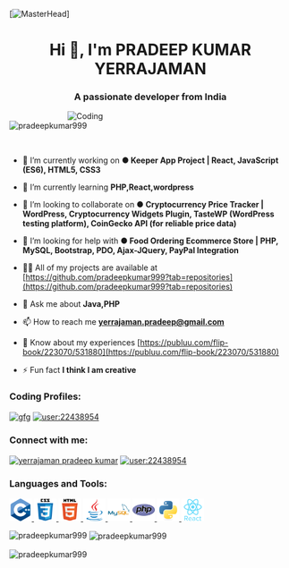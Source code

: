 [![MasterHead](https://mir-s3-cdn-cf.behance.net/project_modules/max_1200/79731568097599.5b50bca477735.jpg)]
<h1 align="center">Hi 👋, I'm PRADEEP KUMAR YERRAJAMAN</h1>
<h3 align="center">A passionate developer from India</h3>

<img align="right" alt="Coding" width="400" src="https://camo.githubusercontent.com/683e2187241c641430216c864ce93fc5a0e0dfb232c5a01d1c54b54d63aa8cb2/68747470733a2f2f63646e2e6472696262626c652e636f6d2f75736572732f313136323037372f73637265656e73686f74732f333834383931342f70726f6772616d6d65722e676966">



<p align="left"> <img src="https://komarev.com/ghpvc/?username=pradeepkumar999&label=Profile%20views&color=0e75b6&style=flat" alt="pradeepkumar999" /> </p>

<p align="left"> <a href="https://twitter.com/" target="blank"><img src="https://img.shields.io/twitter/follow/?logo=twitter&style=for-the-badge" alt="" /></a> </p>

- 🔭 I’m currently working on **● Keeper App Project | React, JavaScript (ES6), HTML5, CSS3**

- 🌱 I’m currently learning **PHP,React,wordpress**

- 👯 I’m looking to collaborate on **● Cryptocurrency Price Tracker | WordPress, Cryptocurrency Widgets Plugin, TasteWP (WordPress testing platform), CoinGecko API (for reliable price data)**

- 🤝 I’m looking for help with **● Food Ordering Ecommerce Store | PHP, MySQL, Bootstrap, PDO, Ajax-JQuery, PayPal Integration**

- 👨‍💻 All of my projects are available at [https://github.com/pradeepkumar999?tab=repositories](https://github.com/pradeepkumar999?tab=repositories)

- 💬 Ask me about **Java,PHP**

- 📫 How to reach me **yerrajaman.pradeep@gmail.com**

- 📄 Know about my experiences [https://publuu.com/flip-book/223070/531880](https://publuu.com/flip-book/223070/531880)

- ⚡ Fun fact **I think I am creative**

<h3 align="left">Coding Profiles:</h3>
<p align="left">
<a href="https://auth.geeksforgeeks.org/user/pradeepvirat96/practice" target="blank"><img align="center" src="https://encrypted-tbn0.gstatic.com/images?q=tbn:ANd9GcTsi7Zqp3P2aWSesXENf57NTM31OY8Rdr9mJON-myVq-hCIodY&s" alt="gfg" height="30" width="40" /></a>
<a href="https://www.codingninjas.com/studio/profile/a61148e0-9a85-4cc1-bcc1-df6bf80f008b" target="blank"><img align="center" src="file:///C:/Users/20-733-028_YERRAJAMA/Downloads/cn-studio-new-logo-27719.svg" alt="user:22438954" height="30" width="40" /></a>
</p>

<h3 align="left">Connect with me:</h3>
<p align="left">
<a href="https://www.linkedin.com/in/yerrajaman-pradeep-kumar-63385b224/" target="blank"><img align="center" src="https://raw.githubusercontent.com/rahuldkjain/github-profile-readme-generator/master/src/images/icons/Social/linked-in-alt.svg" alt="yerrajaman pradeep kumar" height="30" width="40" /></a>
<a href="https://stackoverflow.com/users/22438954/yerrajaman-pradeep-kumar" target="blank"><img align="center" src="https://raw.githubusercontent.com/rahuldkjain/github-profile-readme-generator/master/src/images/icons/Social/stack-overflow.svg" alt="user:22438954" height="30" width="40" /></a>
</p>

<h3 align="left">Languages and Tools:</h3>
<p align="left"> <a href="https://www.w3schools.com/cpp/" target="_blank" rel="noreferrer"> <img src="https://raw.githubusercontent.com/devicons/devicon/master/icons/cplusplus/cplusplus-original.svg" alt="cplusplus" width="40" height="40"/> </a> <a href="https://www.w3schools.com/css/" target="_blank" rel="noreferrer"> <img src="https://raw.githubusercontent.com/devicons/devicon/master/icons/css3/css3-original-wordmark.svg" alt="css3" width="40" height="40"/> </a> <a href="https://www.w3.org/html/" target="_blank" rel="noreferrer"> <img src="https://raw.githubusercontent.com/devicons/devicon/master/icons/html5/html5-original-wordmark.svg" alt="html5" width="40" height="40"/> </a> <a href="https://www.java.com" target="_blank" rel="noreferrer"> <img src="https://raw.githubusercontent.com/devicons/devicon/master/icons/java/java-original.svg" alt="java" width="40" height="40"/> </a> <a href="https://www.mysql.com/" target="_blank" rel="noreferrer"> <img src="https://raw.githubusercontent.com/devicons/devicon/master/icons/mysql/mysql-original-wordmark.svg" alt="mysql" width="40" height="40"/> </a> <a href="https://www.php.net" target="_blank" rel="noreferrer"> <img src="https://raw.githubusercontent.com/devicons/devicon/master/icons/php/php-original.svg" alt="php" width="40" height="40"/> </a> <a href="https://www.python.org" target="_blank" rel="noreferrer"> <img src="https://raw.githubusercontent.com/devicons/devicon/master/icons/python/python-original.svg" alt="python" width="40" height="40"/> </a> <a href="https://reactjs.org/" target="_blank" rel="noreferrer"> <img src="https://raw.githubusercontent.com/devicons/devicon/master/icons/react/react-original-wordmark.svg" alt="react" width="40" height="40"/> </a> </p>

<p><img align="left" src="https://github-readme-stats.vercel.app/api/top-langs?username=pradeepkumar999&show_icons=true&locale=en&layout=compact" alt="pradeepkumar999" /></p>

<p>&nbsp;<img align="center" src="https://github-readme-stats.vercel.app/api?username=pradeepkumar999&show_icons=true&locale=en" alt="pradeepkumar999" /></p>

<p><img align="center" src="https://github-readme-streak-stats.herokuapp.com/?user=pradeepkumar999&" alt="pradeepkumar999" /></p>
